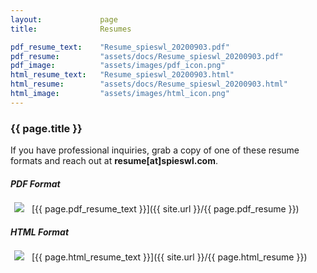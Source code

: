 ```yaml
---
layout:             page
title:              Resumes

pdf_resume_text:    "Resume_spieswl_20200903.pdf"
pdf_resume:         "assets/docs/Resume_spieswl_20200903.pdf"
pdf_image:          "assets/images/pdf_icon.png"
html_resume_text:   "Resume_spieswl_20200903.html"
html_resume:        "assets/docs/Resume_spieswl_20200903.html"
html_image:         "assets/images/html_icon.png"
---
```


<div class="page-meta">
    <h3 class="page-title">{{ page.title }}</h3>
</div>

If you have professional inquiries, grab a copy of one of these resume formats and reach out at **resume[at]spieswl.com**.

##### PDF Format

<img src="{{ site.url }}/{{ page.pdf_image }}" style="float: left; padding: 2px 2px 2px 2px; margin: -4px 10px 4px 4px">
[{{ page.pdf_resume_text }}]({{ site.url }}/{{ page.pdf_resume }})

##### HTML Format

<img src="{{ site.url }}/{{ page.html_image }}" style="float: left; padding: 2px 2px 2px 2px; margin: -4px 10px 4px 4px">
[{{ page.html_resume_text }}]({{ site.url }}/{{ page.html_resume }})
